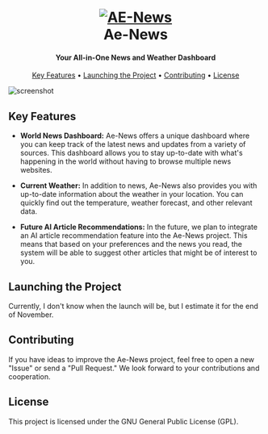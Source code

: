 <h1 align="center">
  <br>
  <a href="https://imgbb.com/"><img src="https://i.ibb.co/CMkht9s/AE-News.jpg" alt="AE-News" border="0" /></a>
  <br>
  Ae-News
  <br>
</h1>

<h4 align="center">Your All-in-One News and Weather Dashboard</h4>

<p align="center">
  <a href="#key-features">Key Features</a> •
  <a href="#launching-the-project">Launching the Project</a> •
  <a href="#contributing">Contributing</a> •
  <a href="#license">License</a>
</p>

![screenshot](https://yourdomain.com/ae-news-screenshot.png)

## Key Features
- **World News Dashboard:** Ae-News offers a unique dashboard where you can keep track of the latest news and updates from a variety of sources. This dashboard allows you to stay up-to-date with what's happening in the world without having to browse multiple news websites.

- **Current Weather:** In addition to news, Ae-News also provides you with up-to-date information about the weather in your location. You can quickly find out the temperature, weather forecast, and other relevant data.

- **Future AI Article Recommendations:** In the future, we plan to integrate an AI article recommendation feature into the Ae-News project. This means that based on your preferences and the news you read, the system will be able to suggest other articles that might be of interest to you.

## Launching the Project
Currently, I don't know when the launch will be, but I estimate it for the end of November.

## Contributing
If you have ideas to improve the Ae-News project, feel free to open a new "Issue" or send a "Pull Request." We look forward to your contributions and cooperation.

## License
This project is licensed under the GNU General Public License (GPL).

